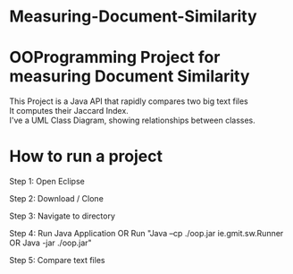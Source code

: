 # Measuring-Document-Similarity
# OOProgramming Project for measuring Document Similarity
This Project is a Java API that rapidly compares two big text files   
It computes their Jaccard Index.   
I've a UML Class Diagram, showing relationships between classes.

# How to run a project
Step 1: Open Eclipse 

Step 2: Download / Clone 

Step 3: Navigate to directory 

Step 4: Run Java Application OR Run "Java –cp ./oop.jar ie.gmit.sw.Runner OR Java -jar ./oop.jar"

Step 5: Compare text files
